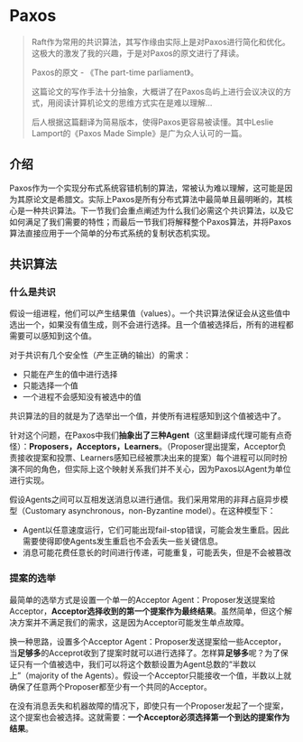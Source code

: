 # Paxos

> Raft作为常用的共识算法，其写作缘由实际上是对Paxos进行简化和优化。这极大的激发了我的兴趣，于是对Paxos的原文进行了拜读。
>
> Paxos的原文 - 《The part-time parliament》。
>
> 这篇论文的写作手法十分抽象，大概讲了在Paxos岛屿上进行会议决议的方式，用阅读计算机论文的思维方式实在是难以理解...
>
> 后人根据这篇翻译为简易版本，使得Paxos更容易被读懂。其中Leslie Lamport的《Paxos Made Simple》是广为众人认可的一篇。

## 介绍

Paxos作为一个实现分布式系统容错机制的算法，常被认为难以理解，这可能是因为其原论文是希腊文。实际上Paxos是所有分布式算法中最简单且最明晰的，其核心是一种共识算法。下一节我们会重点阐述为什么我们必需这个共识算法，以及它如何满足了我们需要的特性；而最后一节我们将解释整个Paxos算法，并将Paxos算法直接应用于一个简单的分布式系统的复制状态机实现。

## 共识算法

### 什么是共识

假设一组进程，他们可以产生结果值（values）。一个共识算法保证会从这些值中选出一个，如果没有值生成，则不会进行选择。且一个值被选择后，所有的进程都需要可以感知到这个值。

对于共识有几个安全性（产生正确的输出）的需求：

* 只能在产生的值中进行选择
* 只能选择一个值
* 一个进程不会感知没有被选中的值

共识算法的目的就是为了选举出一个值，并使所有进程感知到这个值被选中了。

针对这个问题，在Paxos中我们**抽象出了三种Agent**（这里翻译成代理可能有点奇怪）：**Proposers，Acceptors，Learners**。（Proposer提出提案，Acceptor负责接收提案和投票、Learners感知已经被票决出来的提案）每个进程可以同时扮演不同的角色，但实际上这个映射关系我们并不关心，因为Paxos以Agent为单位进行实现。

假设Agents之间可以互相发送消息以进行通信。我们采用常用的非拜占庭异步模型（Customary asynchronous，non-Byzantine model）。在这种模型下：

* Agent以任意速度运行，它们可能出现fail-stop错误，可能会发生重启。因此需要使得即使Agents发生重启也不会丢失一些关键信息。
* 消息可能花费任意长的时间进行传递，可能重复，可能丢失，但是不会被篡改

### 提案的选举

最简单的选举方式是设置一个单一的Acceptor Agent：Proposer发送提案给Acceptor，**Acceptor选择收到的第一个提案作为最终结果**。虽然简单，但这个解决方案并不满足我们的需求，这是因为Acceptor可能发生单点故障。

换一种思路，设置多个Acceptor Agent：Proposer发送提案给一些Acceptor，当**足够多**的Acceprot收到了提案时就可以进行选择了。怎样算**足够多**呢？为了保证只有一个值被选中，我们可以将这个数额设置为Agent总数的“半数以上”（majority of the Agents）。假设一个Acceptor只能接收一个值，半数以上就确保了任意两个Proposer都至少有一个共同的Acceptor。

在没有消息丢失和机器故障的情况下，即使只有一个Proposer发起了一个提案，这个提案也会被选择。这就需要：**一个Acceptor必须选择第一个到达的提案作为结果**。